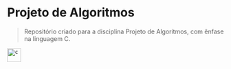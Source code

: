 # Projeto de Algoritmos

> Repositório criado para a disciplina Projeto de Algoritmos, com ênfase na linguagem C.

<code><img height="32" src="https://cdn.iconscout.com/icon/free/png-512/c-programming-569564.png" alt="c"/></code>

